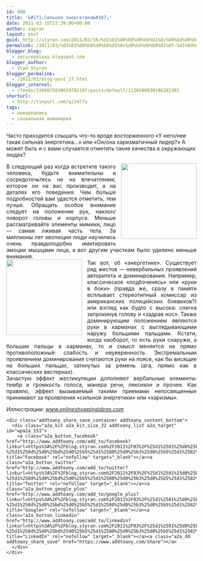 ```yaml
---
id: 990
title: '&#171;Сильная энергетика&#187;'
date: 2011-03-16T22:39:00+00:00
author: sapran
layout: post
guid: http://styran.com/2011/03/16/%d1%81%d0%b8%d0%bb%d1%8c%d0%bd%d0%b0%d1%8f-%d1%8d%d0%bd%d0%b5%d1%80%d0%b3%d0%b5%d1%82%d0%b8%d0%ba%d0%b0/
permalink: /2011/03/%d1%81%d0%b8%d0%bb%d1%8c%d0%bd%d0%b0%d1%8f-%d1%8d%d0%bd%d0%b5%d1%80%d0%b3%d0%b5%d1%82%d0%b8%d0%ba%d0%b0/
blogger_blog:
  - securegalaxy.blogspot.com
blogger_author:
  - Vlad Styran
blogger_permalink:
  - /2011/03/blog-post_17.html
blogger_internal:
  - /feeds/3388835630659782197/posts/default/1136580830186281302
shorturl:
  - http://tinyurl.com/qj34l7y
tags:
  - невербалика
  - социальная инженерия
---
```

Часто приходится слышать что-то вроде восторженного &#171;У него/нее такая сильная энергетика&#8230;&#187; или &#171;Он/она харизматичный лидер?&#187; А может быть и с вами случается отметить такие качества в окружающих людях? 

<div style="text-align: justify;">
</div>

<div style="text-align: justify;">
  <a href="http://www.partybox.co.uk/data/partyimages/250x250/Authentic-Western-Gambler-Fancy-Dress-Costume_30375.jpg" style="clear: right; float: right; margin-bottom: 1em; margin-left: 1em;"><img border="0" height="200" src="http://www.partybox.co.uk/data/partyimages/250x250/Authentic-Western-Gambler-Fancy-Dress-Costume_30375.jpg" width="200" /></a>В следующий раз когда встретите такого человека, будьте внимательны и сосредоточьтесь не на впечатлении, которое он на вас производит, а на деталях его поведения. Чем больше подробностей вам удастся отметить, тем лучше. Обращать особое внимание следует на положение рук, наклон/поворот головы и корпуса. Меньше рассматривайте элементы мимики, лицо &#8212; самая лживая часть тела. За миллионы лет эволюции люди научились очень правдоподобно имитировать эмоции мышцами лица, а вот другим участкам было уделено меньше внимания.
</div>

<div style="text-align: justify;">
</div>

<div style="clear: both; text-align: center;">
  <a href="http://www.partybox.co.uk/data/partyimages/250x250/Authentic-Western-Sheriff-Fancy-Dress-Costume_36156.jpg" style="clear: left; float: left; margin-bottom: 1em; margin-right: 1em;"><img border="0" height="200" src="http://www.partybox.co.uk/data/partyimages/250x250/Authentic-Western-Sheriff-Fancy-Dress-Costume_36156.jpg" width="200" /></a>
</div>

<div style="text-align: justify;">
  Так вот, об &#171;энергетике&#187;. Существует ряд жестов &#8212; невербальных проявлений авторитета и доминирования. Например, классическое &#171;подбоченясь&#187; или &#171;руки в боки&#187; (правда же, сразу в памяти всплывает стереотипный комиссар из американских полицейских боевиков?) или взгляд как будто с высока: слегка запрокинув голову и &#171;задрав нос&#187;. Также доминирующим положением являются руки в карманах с выглядывающими наружу большими пальцами. Кстати, когда наоборот, то есть руки снаружи, а большие пальцы в карманах, то и смысл меняется на прямо противоположный: слабость и неуверенность. Экстремальным проявлением доминирования считаются руки на поясе, как бы висящие на больших пальцах, заткнутых за ремень (ага, прямо как в классических вестернах).
</div>

<div style="text-align: justify;">
</div>

<div style="text-align: justify;">
  Зачастую эффект жестикуляции дополняют вербальные элементы: тембр и громкость голоса, манера речи, лексикон и прочее. Как правило, эффект вызываемый такими приемами непосвященные принимают за проявления &#171;сильной энергетики&#187; или &#171;харизмы&#187;.</p> 
  
  <p>
    <i>Иллюстрации:&nbsp;<a href="http://www.onlineshoppingideas.com/">www.onlineshoppingideas.com</a></i></div> 
    
    <div class="addtoany_share_save_container addtoany_content_bottom">
      <div class="a2a_kit a2a_kit_size_32 addtoany_list a2a_target" id="wpa2a_151">
        <a class="a2a_button_facebook" href="http://www.addtoany.com/add_to/facebook?linkurl=https%3A%2F%2Fblog.styran.com%2F2011%2F03%2F%25d1%2581%25d0%25b8%25d0%25bb%25d1%258c%25d0%25bd%25d0%25b0%25d1%258f-%25d1%258d%25d0%25bd%25d0%25b5%25d1%2580%25d0%25b3%25d0%25b5%25d1%2582%25d0%25b8%25d0%25ba%25d0%25b0%2F&linkname=%C2%AB%D0%A1%D0%B8%D0%BB%D1%8C%D0%BD%D0%B0%D1%8F%20%D1%8D%D0%BD%D0%B5%D1%80%D0%B3%D0%B5%D1%82%D0%B8%D0%BA%D0%B0%C2%BB" title="Facebook" rel="nofollow" target="_blank"></a><a class="a2a_button_twitter" href="http://www.addtoany.com/add_to/twitter?linkurl=https%3A%2F%2Fblog.styran.com%2F2011%2F03%2F%25d1%2581%25d0%25b8%25d0%25bb%25d1%258c%25d0%25bd%25d0%25b0%25d1%258f-%25d1%258d%25d0%25bd%25d0%25b5%25d1%2580%25d0%25b3%25d0%25b5%25d1%2582%25d0%25b8%25d0%25ba%25d0%25b0%2F&linkname=%C2%AB%D0%A1%D0%B8%D0%BB%D1%8C%D0%BD%D0%B0%D1%8F%20%D1%8D%D0%BD%D0%B5%D1%80%D0%B3%D0%B5%D1%82%D0%B8%D0%BA%D0%B0%C2%BB" title="Twitter" rel="nofollow" target="_blank"></a><a class="a2a_button_google_plus" href="http://www.addtoany.com/add_to/google_plus?linkurl=https%3A%2F%2Fblog.styran.com%2F2011%2F03%2F%25d1%2581%25d0%25b8%25d0%25bb%25d1%258c%25d0%25bd%25d0%25b0%25d1%258f-%25d1%258d%25d0%25bd%25d0%25b5%25d1%2580%25d0%25b3%25d0%25b5%25d1%2582%25d0%25b8%25d0%25ba%25d0%25b0%2F&linkname=%C2%AB%D0%A1%D0%B8%D0%BB%D1%8C%D0%BD%D0%B0%D1%8F%20%D1%8D%D0%BD%D0%B5%D1%80%D0%B3%D0%B5%D1%82%D0%B8%D0%BA%D0%B0%C2%BB" title="Google+" rel="nofollow" target="_blank"></a><a class="a2a_button_linkedin" href="http://www.addtoany.com/add_to/linkedin?linkurl=https%3A%2F%2Fblog.styran.com%2F2011%2F03%2F%25d1%2581%25d0%25b8%25d0%25bb%25d1%258c%25d0%25bd%25d0%25b0%25d1%258f-%25d1%258d%25d0%25bd%25d0%25b5%25d1%2580%25d0%25b3%25d0%25b5%25d1%2582%25d0%25b8%25d0%25ba%25d0%25b0%2F&linkname=%C2%AB%D0%A1%D0%B8%D0%BB%D1%8C%D0%BD%D0%B0%D1%8F%20%D1%8D%D0%BD%D0%B5%D1%80%D0%B3%D0%B5%D1%82%D0%B8%D0%BA%D0%B0%C2%BB" title="LinkedIn" rel="nofollow" target="_blank"></a><a class="a2a_dd addtoany_share_save" href="https://www.addtoany.com/share"></a>
      </div>
    </div>
